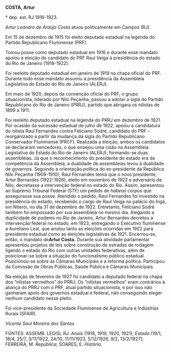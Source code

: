 **COSTA, Artur**

\* dep. est. RJ 1916-1923.

*Artur Leandro de Araújo Costa* atuou politicamente em Campos (RJ).

Em 15 de dezembro de 1915 foi eleito deputado estadual na legenda do
Partido Republicano Fluminense (PRF).

Tomou posse como deputado estadual em 1916 e durante esse mandato apoiou
a eleição do candidato do PRF Raul Veiga à presidência do estado do Rio
de Janeiro (1918-1922).

Foi reeleito deputado estadual em janeiro de 1919 na chapa oficial do
PRF. Durante todo esse mandato assumiu a presidência da Assembleia
Legislativa do Estado do Rio de Janeiro (ALERJ).

Em maio de 1920, depois da convenção oficial do PRF, o grupo
situacionista, liderado por Nilo Peçanha, passou a adotar a sigla do
Partido Republicano do Rio de Janeiro (PRRJ), partido que abrigara os
nilistas de 1899 a 1911.

Foi reeleito deputado estadual na legenda do PRRJ em dezembro de 1921.
Por ocasião da sucessão estadual de julho de 1922, apoiou a candidatura
do nilista Raul Fernandes contra Feliciano Sodré, candidato do PRF –
reorganizado a partir da mudança da sigla do Partido Republicano
Conservador Fluminense (PRCF). Realizada a eleição, ambos os candidatos
se declararam vencedores, o que ensejou uma cisão na Assembleia
Legislativa do Estado do Rio de Janeiro (ALERJ), formando-se duas
assembleias. Já que o reconhecimento do presidente do estado era da
competência da Assembleia, a dualidade de assembleias levou à dualidade
de governos. Seguindo a orientação política do ex-presidente da
República Nilo Peçanha (1909-1910), Raul Fernandes temia que o novo
presidente, Artur Bernardes (1922-1926), eleito em novembro de 1922 e
adversário de Nilo, decretasse a intervenção federal no estado do Rio.
Assim, apresentou ao Supremo Tribunal Federal (STF) um pedido de *habeas
corpus* que assegurasse sua posse. Atendido o pedido, Raul Fernandes foi
investido na presidência do estado, recebendo o cargo de Raul Veiga no
palácio do Ingá, em Niterói, no dia 31 de dezembro de 1922. Entretanto,
Feliciano Sodré também foi empossado por sua assembleia no mesmo dia.
Alegando a duplicidade de poderes no Rio de Janeiro, Artur Bernardes
decretou a intervenção federal no estado, em 1923, entregando o
Executivo fluminense a Aureliano Leal, que anulou tanto as eleições
ocorridas em 1922 para presidente estadual como as eleições legislativas
de 1921. Encerrou-se, então, o mandato de**Artur Costa.** Durante sua
atividade parlamentar apresentou projetos de leis sobre construção de
estradas de rodagem ligando o estado do Rio com outras unidades
federativas, além de posicionar-se sobre a situação do funcionalismo
público estadual. Posicionou-se sobre as Câmaras Municipais e a reforma
política. Participou da Comissão de Obras Públicas, Saúde Pública e
Câmaras Municipais.

Na eleição de fevereiro de 1927 foi candidato a deputado federal na
chapa dos “nilistas vermelhos” do PRRJ. Os “nilistas vermelhos” eram
contrários à aliança do PRRJ com o PRF, atual partido situacionista, e
por isso não ganharam apoio dos governos estadual e federal, não
conseguindo eleger nenhum candidato nesse pleito.

Foi vice-presidente da Sociedade Fluminense de Agricultura e Indústrias
Rurais (SFAIR).

*Vicente Saul Moreira dos Santos*

FONTES: ASSEMB. LEGISL RJ. *Anais* (1918, 1919, 1920, 1921); *Estado*
(19/1, 18/4, 25/7, 3/11/1922, 24/10, 11/11/1923, 5/12/1926, 9/2,
13/2/1927); FERREIRA, M. *República*; SOARES, E. *História*.
